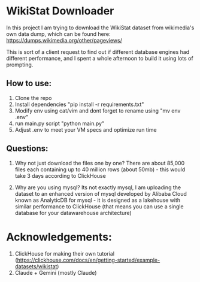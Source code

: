 # WikiStat Downloader

In this project I am trying to download the WikiStat dataset from wikimedia's own data dump, which can be found here: https://dumps.wikimedia.org/other/pageviews/

This is sort of a client request to find out if different database engines had different performance, and I spent a whole afternoon to build it using lots of prompting.

## How to use:

1. Clone the repo
2. Install dependencies "pip install -r requirements.txt"
3. Modify env using cat/vim and dont forget to rename using "mv env .env"
4. run main.py script "python main.py"
5. Adjust .env to meet your VM specs and optimize run time

## Questions:

1. Why not just download the files one by one?
There are about 85,000 files each containing up to 40 million rows (about 50mb) - this would take 3 days according to ClickHouse

2. Why are you using mysql?
Its not exactly mysql, I am uploading the dataset to an enhanced version of mysql developed by Alibaba Cloud known as AnalyticDB for mysql - it is designed as a lakehouse with similar performance to ClickHouse (that means you can use a single database for your datawarehouse architecture)

# Acknowledgements:
1. ClickHouse for making their own tutorial (https://clickhouse.com/docs/en/getting-started/example-datasets/wikistat)
2. Claude + Gemini (mostly Claude)
